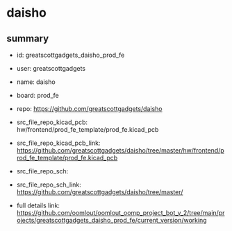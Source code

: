 # daisho
 
## summary 
* id: greatscottgadgets_daisho_prod_fe
* user: greatscottgadgets
* name: daisho
* board: prod_fe
* repo: https://github.com/greatscottgadgets/daisho
* src_file_repo_kicad_pcb: hw/frontend/prod_fe_template/prod_fe.kicad_pcb
* src_file_repo_kicad_pcb_link: https://github.com/greatscottgadgets/daisho/tree/master/hw/frontend/prod_fe_template/prod_fe.kicad_pcb


* src_file_repo_sch: 
* src_file_repo_sch_link: https://github.com/greatscottgadgets/daisho/tree/master/
* full details link: https://github.com/oomlout/oomlout_oomp_project_bot_v_2/tree/main/projects/greatscottgadgets_daisho_prod_fe/current_version/working  







